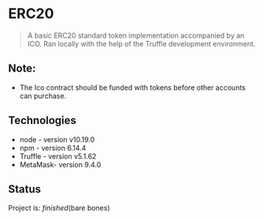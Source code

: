# ERC20
>A basic ERC20 standard token implementation accompanied by an ICO.
>Ran locally with the help of the Truffle development environment.

## Note:
* The Ico contract should be funded with tokens before other accounts can purchase.


## Technologies
* node    - version v10.19.0
* npm     - version 6.14.4
* Truffle - version v5.1.62
* MetaMask- version 9.4.0

## Status
Project is: _finished_(bare bones)

